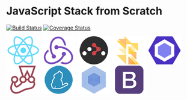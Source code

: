 # JavaScript Stack from Scratch

[![Build Status](https://img.shields.io/travis/rrjoson/js-stack-from-scratch.svg?style=flat-square)](https://travis-ci.org/rrjoson/js-stack-from-scratch)
[![Coverage Status](https://img.shields.io/coveralls/rrjoson/js-stack-from-scratch.svg?style=flat-square)](https://coveralls.io/github/rrjoson/js-stack-from-scratch?branch=master)

[![React](/img/react-padded-90.png)](https://facebook.github.io/react/)
[![Redux](/img/redux-padded-90.png)](http://redux.js.org/)
[![React Router](/img/react-router-padded-90.png)](https://github.com/ReactTraining/react-router)
[![Flow](/img/flow-padded-90.png)](https://flowtype.org/)
[![ESLint](/img/eslint-padded-90.png)](http://eslint.org/)
[![Jest](/img/jest-padded-90.png)](https://facebook.github.io/jest/)
[![Yarn](/img/yarn-padded-90.png)](https://yarnpkg.com/)
[![Webpack](/img/webpack-padded-90.png)](https://webpack.github.io/)
[![Bootstrap](/img/bootstrap-padded-90.png)](http://getbootstrap.com/)
